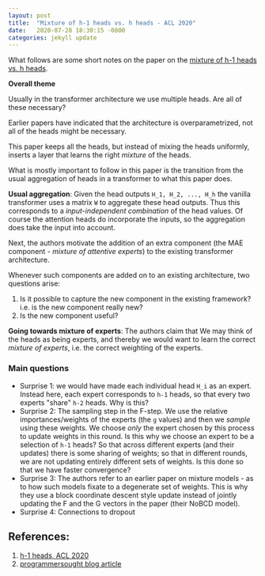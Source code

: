 ```yaml
---
layout: post
title:  "Mixture of h-1 heads vs. h heads - ACL 2020"
date:   2020-07-28 18:30:15 -0800
categories: jekyll update
---
```


What follows are some short notes on the paper on the [mixture of h-1 heads vs. h heads](https://www.aclweb.org/anthology/2020.acl-main.587/).

**Overall theme**

Usually in the transformer architecture we use multiple heads. Are all of these
necessary?

Earlier papers have indicated that the architecture is overparametrized, not all of
the heads might be necessary.

This paper keeps all the heads, but instead of mixing the heads uniformly, inserts a
layer that learns the right _mixture_ of the heads.

What is mostly important to follow in this paper is the transition from the usual
aggregation of heads in a transformer to what this paper does.

**Usual aggregation**:
Given the head outputs `H_1, H_2, ..., H_h` the vanilla transformer uses a matrix `W`
to aggregate these head outputs. Thus this corresponds to a _input-independent combination_
of the head values. Of course the attention heads do incorporate the inputs, so the
aggregation does take the input into account.

Next, the authors motivate the addition of an extra component (the MAE component - _mixture of
  attentive experts_) to the existing transformer architecture.

Whenever such components are added on to an existing architecture, two questions arise:
1. Is it possible to capture the new component in the existing framework? i.e. is the new
component really new?
2. Is the new component useful?

**Going towards mixture of experts**:
The authors claim that
We may think of the heads as being experts, and thereby we would want to learn the
correct _mixture of experts_, i.e. the correct weighting of the experts.  


### Main questions
* Surprise 1: we would have made each individual head `H_i` as an expert. Instead here,
each expert corresponds to `h-1` heads, so that every two experts "share" `h-2` heads.
Why is this?
* Surprise 2: The sampling step in the F-step. We use the relative importances/weights of the
experts (the `g` values) and then we _sample_ using these weights. We choose _only_ the
expert chosen by this process to update weights in this round.
Is this why we choose an expert to be a selection of `h-1` heads? So that across
different experts (and their updates) there is some sharing of weights; so that in
different rounds, we are not updating entirely different sets of weights.
Is this done so that we have faster convergence?
* Surprise 3: The authors refer to an earlier paper on mixture models - as to how such models
fixate to a degenerate set of weights. This is why they use a block coordinate descent style
update instead of jointly updating the F and the G vectors in the paper (their NoBCD model).
* Surprise 4: Connections to dropout




## References:
1. [h-1 heads, ACL 2020](https://www.aclweb.org/anthology/2020.acl-main.587/)
2. [programmersought blog article](https://www.programmersought.com/article/85534594552/)
